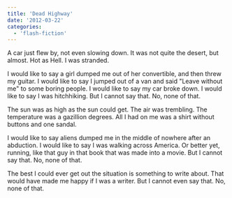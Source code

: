 ```yaml
---
title: 'Dead Highway'
date: '2012-03-22'
categories:
  - 'flash-fiction'
---
```


A car just flew by, not even slowing down. It was not quite the desert, but
almost. Hot as Hell. I was stranded.

<!-- truncate -->


I would like to say a girl dumped me out of her convertible, and then threw my
guitar. I would like to say I jumped out of a van and said "Leave without me" to
some boring people. I would like to say my car broke down. I would like to say I
was hitchhiking. But I cannot say that. No, none of that.

The sun was as high as the sun could get. The air was trembling. The temperature
was a gazillion degrees. All I had on me was a shirt without buttons and one
sandal.

I would like to say aliens dumped me in the middle of nowhere after an
abduction. I would like to say I was walking across America. Or better yet,
running, like that guy in that book that was made into a movie. But I cannot say
that. No, none of that.

The best I could ever get out the situation is something to write about. That
would have made me happy if I was a writer. But I cannot even say that. No, none
of that.
